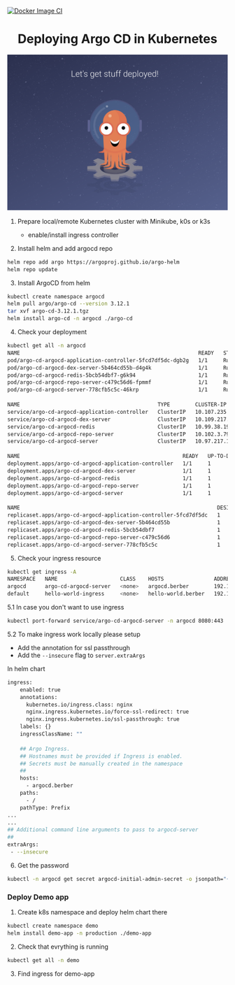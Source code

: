[![Docker Image CI](https://github.com/junoteam/demo-argocd/actions/workflows/docker-image.yml/badge.svg?branch=workflow)](https://github.com/junoteam/demo-argocd/actions/workflows/docker-image.yml)
<h1 align="center">
Deploying Argo CD in Kubernetes
</h1>

![alt text](https://github.com/junoteam/demo-argocd/blob/main/pics/argocd-welcome.png?raw=true)

1. Prepare local/remote Kubernetes cluster with Minikube, k0s or k3s
   - enable/install ingress controller 

2. Install helm and add argocd repo
```bash
helm repo add argo https://argoproj.github.io/argo-helm
helm repo update
```
3. Install ArgoCD from helm
```bash
kubectl create namespace argocd
helm pull argo/argo-cd --version 3.12.1
tar xvf argo-cd-3.12.1.tgz
helm install argo-cd -n argocd ./argo-cd
```

4. Check your deployment
```bash
kubectl get all -n argocd
NAME                                                         READY   STATUS    RESTARTS   AGE
pod/argo-cd-argocd-application-controller-5fcd7df5dc-dgb2g   1/1     Running   0          10m
pod/argo-cd-argocd-dex-server-5b464cd55b-d4g4k               1/1     Running   0          10m
pod/argo-cd-argocd-redis-5bcb54dbf7-g6k94                    1/1     Running   0          10m
pod/argo-cd-argocd-repo-server-c479c56d6-fpmmf               1/1     Running   0          10m
pod/argo-cd-argocd-server-778cfb5c5c-46krp                   1/1     Running   0          10m

NAME                                            TYPE        CLUSTER-IP       EXTERNAL-IP   PORT(S)             AGE
service/argo-cd-argocd-application-controller   ClusterIP   10.107.235.156   <none>        8082/TCP            10m
service/argo-cd-argocd-dex-server               ClusterIP   10.109.217.120   <none>        5556/TCP,5557/TCP   10m
service/argo-cd-argocd-redis                    ClusterIP   10.99.38.19      <none>        6379/TCP            10m
service/argo-cd-argocd-repo-server              ClusterIP   10.102.3.79      <none>        8081/TCP            10m
service/argo-cd-argocd-server                   ClusterIP   10.97.217.181    <none>        80/TCP,443/TCP      10m

NAME                                                    READY   UP-TO-DATE   AVAILABLE   AGE
deployment.apps/argo-cd-argocd-application-controller   1/1     1            1           10m
deployment.apps/argo-cd-argocd-dex-server               1/1     1            1           10m
deployment.apps/argo-cd-argocd-redis                    1/1     1            1           10m
deployment.apps/argo-cd-argocd-repo-server              1/1     1            1           10m
deployment.apps/argo-cd-argocd-server                   1/1     1            1           10m

NAME                                                               DESIRED   CURRENT   READY   AGE
replicaset.apps/argo-cd-argocd-application-controller-5fcd7df5dc   1         1         1       10m
replicaset.apps/argo-cd-argocd-dex-server-5b464cd55b               1         1         1       10m
replicaset.apps/argo-cd-argocd-redis-5bcb54dbf7                    1         1         1       10m
replicaset.apps/argo-cd-argocd-repo-server-c479c56d6               1         1         1       10m
replicaset.apps/argo-cd-argocd-server-778cfb5c5c                   1         1         1       10m
```

5. Check your ingress resource
```bash
kubectl get ingress -A                                                                                                                                
NAMESPACE   NAME                    CLASS    HOSTS                ADDRESS          PORTS   AGE
argocd      argo-cd-argocd-server   <none>   argocd.berber        192.168.99.100   80      12m
default     hello-world-ingress     <none>   hello-world.berber   192.168.99.100   80      60m
```
5.1 In case you don't want to use ingress
```bash
kubectl port-forward service/argo-cd-argocd-server -n argocd 8080:443
```
5.2 To make ingress work locally please setup  
- Add the annotation for ssl passthrough
- Add the `--insecure` flag to `server.extraArgs`

In helm chart
```bash
ingress:
    enabled: true
    annotations: 
      kubernetes.io/ingress.class: nginx
      nginx.ingress.kubernetes.io/force-ssl-redirect: true
      nginx.ingress.kubernetes.io/ssl-passthrough: true
    labels: {}
    ingressClassName: ""

    ## Argo Ingress.
    ## Hostnames must be provided if Ingress is enabled.
    ## Secrets must be manually created in the namespace
    ##
    hosts:
      - argocd.berber
    paths:
      - /
    pathType: Prefix
...
...
## Additional command line arguments to pass to argocd-server
##
extraArgs:
 - --insecure
```

6. Get the password
```bash
kubectl -n argocd get secret argocd-initial-admin-secret -o jsonpath="{.data.password}" | base64 -d
```
### Deploy Demo app

1. Create k8s namespace and deploy helm chart there
```bash 
kubectl create namespace demo
helm install demo-app -n production ./demo-app
```

2. Check that evrything is running 
```bash
kubectl get all -n demo 
```

3. Find ingress for demo-app
```bash


```